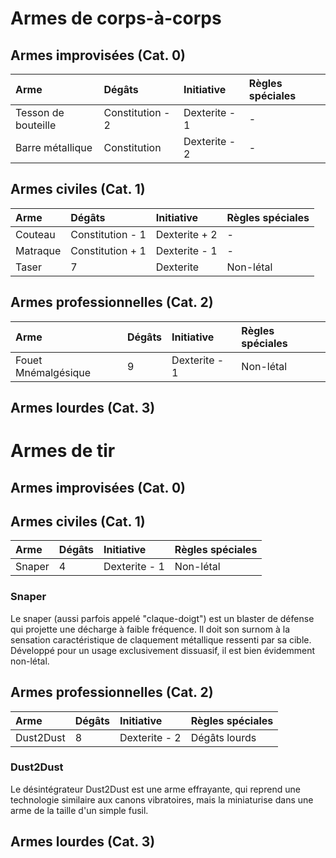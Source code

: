 # Armes de corps-à-corps

## Armes improvisées (Cat. 0)

| Arme  | Dégâts | Initiative | Règles spéciales |
| :------ | :-------- | :-------- | :------------------- |
| Tesson de bouteille | Constitution - 2 | Dexterite - 1 | - |
| Barre métallique | Constitution | Dexterite - 2 | - |

## Armes civiles (Cat. 1)
| Arme  | Dégâts | Initiative | Règles spéciales |
| :------ | :-------- | :-------- | :------------------- |
| Couteau | Constitution - 1 | Dexterite + 2 | - |
| Matraque | Constitution + 1 | Dexterite - 1 | - |
| Taser | 7 | Dexterite | Non-létal |

## Armes professionnelles (Cat. 2)
| Arme  | Dégâts | Initiative | Règles spéciales |
| :------ | :-------- | :-------- | :------------------- |
| Fouet Mnémalgésique | 9 | Dexterite - 1 | Non-létal |

## Armes lourdes (Cat. 3)

# Armes de tir

## Armes improvisées (Cat. 0)

## Armes civiles (Cat. 1)
| Arme  | Dégâts | Initiative | Règles spéciales |
| :------ | :-------- | :-------- | :------------------- |
| Snaper | 4 | Dexterite - 1 | Non-létal |

### Snaper
Le snaper (aussi parfois appelé "claque-doigt") est un blaster de défense qui projette une décharge à faible fréquence. Il doit son surnom à la sensation caractéristique de claquement métallique ressenti par sa cible. Développé pour un usage exclusivement dissuasif, il est bien évidemment non-létal.

## Armes professionnelles (Cat. 2)
| Arme  | Dégâts | Initiative | Règles spéciales |
| :------ | :-------- | :-------- | :------------------- |
| Dust2Dust | 8 | Dexterite - 2 | Dégâts lourds |

### Dust2Dust
Le désintégrateur Dust2Dust est une arme effrayante, qui reprend une technologie similaire aux canons vibratoires, mais la miniaturise dans une arme de la taille d'un simple fusil.

## Armes lourdes (Cat. 3)
